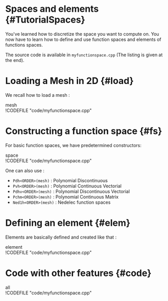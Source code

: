 Spaces and elements {#TutorialSpaces}
============================



You've learned how to discretize the space you want to compute on.
You now have to learn how to define and use function spaces and elements of functions spaces.

The source code is available in `myfunctionspace.cpp`
(The listing is given at the end).

# Loading a Mesh in 2D {#load}

We recall how to load a mesh :   

mesh   
!CODEFILE "code/myfunctionspace.cpp" 


# Constructing a function space {#fs}

For basic function spaces, we have predetermined constructors:   

space   
!CODEFILE "code/myfunctionspace.cpp" 

One can also use :
- `Pdh<ORDER>(mesh)` : Polynomial Discontinuous
- `Pvh<ORDER>(mesh)` : Polynomial Continuous Vectorial
- `Pdhv<ORDER>(mesh)` : Polynomial Discontinuous Vectorial
- `Pchm<ORDER>(mesh)` : Polynomial Continuous Matrix
- `Ned1h<ORDER>(mesh)` : Nedelec function spaces

# Defining an element {#elem}

Elements are basically defined and created like that :    

element   
!CODEFILE "code/myfunctionspace.cpp" 

# Code with other features {#code}   

all   
!CODEFILE "code/myfunctionspace.cpp" 
